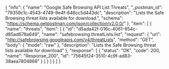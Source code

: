 {
  "info": {
    "name": "Google Safe Browsing API List Threats",
    "_postman_id": "79359c1c-4543-4749-9e4f-646cc5d443dc",
    "description": "Lists the Safe Browsing threat lists available for download.",
    "schema": "https://schema.getpostman.com/json/collection/v2.0.0/"
  },
  "item": [
    {
      "name": "threats",
      "item": [
        {
          "id": "d5ada42f-016c-4061-954c-d85ad678a649",
          "name": "safebrowsing.threatLists.list",
          "request": {
            "url": "http://safebrowsing.googleapis.com/v4/threatLists",
            "method": "GET",
            "body": {
              "mode": "raw"
            },
            "description": "Lists the Safe Browsing threat lists available for download"
          },
          "response": [
            {
              "status": "OK",
              "code": 200,
              "name": "Response_200",
              "id": "75645f24-3510-4c9f-ad83-38aea7804868"
            }
          ]
        }
      ]
    }
  ]
}